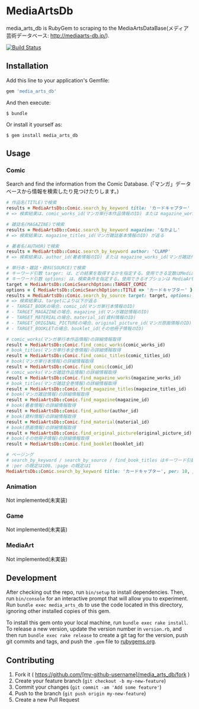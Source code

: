 # MediaArtsDb

media_arts_db is RubyGem to scraping to the MediaArtsDataBase(メディア芸術データベース: http://mediaarts-db.jp/).

[![Build Status](https://travis-ci.org/bisque33/media_arts_db.svg?branch=master)](https://travis-ci.org/bisque33/media_arts_db)

## Installation

Add this line to your application's Gemfile:

```ruby
gem 'media_arts_db'
```

And then execute:

    $ bundle

Or install it yourself as:

    $ gem install media_arts_db

## Usage

### Comic

Search and find the information from the Comic Database.
(「マンガ」データベースから情報を検索したり見つけたりします。)

```ruby
# 作品名(TITLE)で検索
results = MediaArtsDb::Comic.search_by_keyword title: 'カードキャプター'
# => 検索結果は、comic_works_id(マンガ単行本作品情報のID) または magazine_works_id(マンガ雑誌作品情報のID) が返る

# 雑誌名(MAGAZINE)で検索
results = MediaArtsDb::Comic.search_by_keyword magazine: 'なかよし'
# => 検索結果は、magazine_titles_id(マンガ雑誌基本情報のID) が返る

# 著者名(AUTHOR)で検索
results = MediaArtsDb::Comic.search_by_keyword author: 'CLAMP'
# => 検索結果は、author_id(著者情報のID) または magazine_works_id(マンガ雑誌作品情報のID) が返る
```

```ruby
# 単行本・雑誌・資料(SOURCE)で検索
# キーワード引数 targer: は、どの結果を取得するかを指定する。使用できる定数はMediaArtsDb::ComicSearchOption::TARGET_XXX に定義されている。省略した場合は「単行本」となる
# キーワード引数 options: は、検索条件を指定する。使用できるオプションは MediaArtsDb::ComicSearchOption に定義されている
target = MediaArtsDb::ComicSearchOption::TARGET_COMIC
options = { MediaArtsDb::ComicSearchOption::TITLE => 'カードキャプター' }
results = MediaArtsDb::Comic.search_by_source target: target, options: options
# => 検索結果は、targetにより以下が返る
# - TARGET_BOOKの場合、comic_id(マンガ単行本情報のID)
# - TARGET_MAGAZINEの場合、magazine_id(マンガ雑誌情報のID)
# - TARGET_MATERIALの場合、material_id(資料情報のID)
# - TARGET_ORIGINAL_PICTUREの場合、original_picture_id(マンガ原画情報のID)
# - TARGET_BOOKLETの場合、booklet_id(その他冊子情報のID)
```

```ruby
# comic_works(マンガ単行本作品情報)の詳細情報取得
result = MediaArtsDb::Comic.find_comic_works(comic_works_id)
# book_titles(マンガ単行本全巻情報)の詳細情報取得
result = MediaArtsDb::Comic.find_comic_titles(comic_titles_id)
# book(マンガ単行本情報)の詳細情報取得
result = MediaArtsDb::Comic.find_comic(comic_id)
# comic_works(マンガ雑誌作品情報)の詳細情報取得
result = MediaArtsDb::Comic.find_magazine_works(magazine_works_id)
# book_titles(マンガ雑誌全巻情報)の詳細情報取得
result = MediaArtsDb::Comic.find_magazine_titles(magazine_titles_id)
# book(マンガ雑誌情報)の詳細情報取得
result = MediaArtsDb::Comic.find_magazine(magazine_id)
# book(著者情報)の詳細情報取得
result = MediaArtsDb::Comic.find_author(author_id)
# book(資料情報)の詳細情報取得
result = MediaArtsDb::Comic.find_material(material_id)
# book(原画情報)の詳細情報取得
result = MediaArtsDb::Comic.find_original_picture(original_picture_id)
# book(その他冊子情報)の詳細情報取得
result = MediaArtsDb::Comic.find_booklet(booklet_id)
```

```ruby
# ページング
# search_by_keyword / search_by_source / find_book_titles はキーワード引数 :per :page にて検索結果の件数指定やページ指定が可能
# :per の既定は100、:page の既定は1
MediaArtsDb::Comic.search_by_keyword title: 'カードキャプター', per: 10, page: 2 # => 11〜20件目の検索結果
```

### Animation

Not implemented(未実装)

### Game

Not implemented(未実装)

### MediaArt

Not implemented(未実装)

## Development

After checking out the repo, run `bin/setup` to install dependencies. Then, run `bin/console` for an interactive prompt that will allow you to experiment. Run `bundle exec media_arts_db` to use the code located in this directory, ignoring other installed copies of this gem.

To install this gem onto your local machine, run `bundle exec rake install`. To release a new version, update the version number in `version.rb`, and then run `bundle exec rake release` to create a git tag for the version, push git commits and tags, and push the `.gem` file to [rubygems.org](https://rubygems.org).

## Contributing

1. Fork it ( https://github.com/[my-github-username]/media_arts_db/fork )
2. Create your feature branch (`git checkout -b my-new-feature`)
3. Commit your changes (`git commit -am 'Add some feature'`)
4. Push to the branch (`git push origin my-new-feature`)
5. Create a new Pull Request
